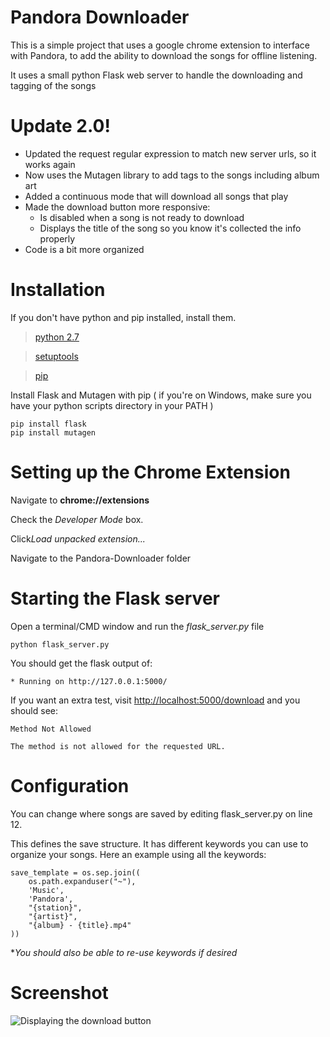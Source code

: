 Pandora Downloader
==================
This is a simple project that uses a google chrome extension to interface with Pandora, to add the ability to download the songs for offline listening.

It uses a small python Flask web server to handle the downloading and tagging of the songs

Update 2.0!
===========
 - Updated the request regular expression to match new server urls, so it works again
 - Now uses the Mutagen library to add tags to the songs including album art
 - Added a continuous mode that will download all songs that play
 - Made the download button more responsive:
   - Is disabled when a song is not ready to download
   - Displays the title of the song so you know it's collected the info properly
 - Code is a bit more organized 

Installation
============
If you don't have python and pip installed, install them.

> [python 2.7](http://www.python.org/download/)

> [setuptools](https://pypi.python.org/pypi/setuptools#installation-instructions)

> [pip](http://www.pip-installer.org/en/latest/installing.html)

Install Flask and Mutagen with pip ( if you're on Windows, make sure you have your python scripts directory in your PATH )
```
pip install flask
pip install mutagen
```

Setting up the Chrome Extension
===============================

Navigate to **chrome://extensions**

Check the *Developer Mode* box.

Click*Load unpacked extension...*

Navigate to the Pandora-Downloader folder

Starting the Flask server
=========================
Open a terminal/CMD window and run the *flask_server.py* file
```
python flask_server.py
```

You should get the flask output of:
```
* Running on http://127.0.0.1:5000/
```

If you want an extra test, visit [http://localhost:5000/download](http://localhost:5000/download) and you should see:
```
Method Not Allowed

The method is not allowed for the requested URL.
```

Configuration
=============
You can change where songs are saved by editing flask_server.py on line 12.

This defines the save structure. It has different keywords you can use to organize your songs. Here an example using all the keywords:
```
save_template = os.sep.join((
    os.path.expanduser("~"),
    'Music',
    'Pandora',
    "{station}",
    "{artist}",
    "{album} - {title}.mp4"
))
```
**You should also be able to re-use keywords if desired*

Screenshot
==========
![Displaying the download button](http://i.imgur.com/CQxRWXS.png "Download Button")



